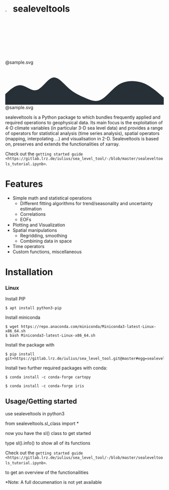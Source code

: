 # <img src="https://www.flaticon.com/svg/static/icons/svg/824/824695.svg" width="3.5%">  sealeveltools


@sample.svg
<?xml version="1.0" encoding="UTF-8"?>
<!DOCTYPE svg PUBLIC "-//W3C//DTD SVG 1.1//EN" "http://www.w3.org/Graphics/SVG/1.1/DTD/svg11.dtd">
<svg xmlns="http://www.w3.org/2000/svg" viewBox="0 0 1440 320"><path fill="#273036" fill-opacity="1" d="M0,224L24,202.7C48,181,96,139,144,144C192,149,240,203,288,186.7C336,171,384,85,432,74.7C480,64,528,128,576,170.7C624,213,672,235,720,256C768,277,816,299,864,277.3C912,256,960,192,1008,154.7C1056,117,1104,107,1152,106.7C1200,107,1248,117,1296,144C1344,171,1392,213,1416,234.7L1440,256L1440,320L1416,320C1392,320,1344,320,1296,320C1248,320,1200,320,1152,320C1104,320,1056,320,1008,320C960,320,912,320,864,320C816,320,768,320,720,320C672,320,624,320,576,320C528,320,480,320,432,320C384,320,336,320,288,320C240,320,192,320,144,320C96,320,48,320,24,320L0,320Z"></path></svg>
@sample.svg



sealeveltools is a Python package to which bundles frequently applied and required operations to geophysical data. Its main focus is the exploitation of 4-D climate variables (in particular 3-D sea level data) and provides a range of operators for statistical analysis (time series analysis), spatial operators (mapping, interpolating ...) and visualisation in 2-D. Sealeveltools is based on, preserves and extends the functionalities of xarray.

Check out the `getting started guide <https://gitlab.lrz.de/iulius/sea_level_tool/-/blob/master/sealeveltools_tutorial.ipynb>`.

Features
========

- Simple math and statistical operations 
    * Different fitting algorithms for trend/seasonality and uncertainty estimation
    * Correlations
    * EOFs
- Plotting and Visualization
- Spatial manipulations
    * Regridding, smoothing 
    * Combining data in space
- Time operators
- Custom functions, miscellaneous


Installation
============

### Linux

Install PIP

    $ apt install python3-pip

Install miniconda

    $ wget https://repo.anaconda.com/miniconda/Miniconda3-latest-Linux-x86_64.sh
    $ bash Miniconda3-latest-Linux-x86_64.sh

Install the package with

    $ pip install git+https://gitlab.lrz.de/iulius/sea_level_tool.git@master#egg=sealeveltools

Install two further required packages with conda:

    $ conda install -c conda-forge cartopy

    $ conda install -c conda-forge iris

## Usage/Getting started


use sealeveltools in python3

from sealeveltools.sl_class import *

now you have the sl() class to get started

type sl().info() to show all of its functions

Check out the `getting started guide <https://gitlab.lrz.de/iulius/sea_level_tool/-/blob/master/sealeveltools_tutorial.ipynb>`.

to get an overview of the functionailities

*Note: A full documenation is not yet available








